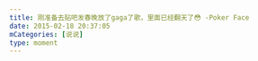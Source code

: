 ```yaml
---
title: 刚准备去贴吧发春晚放了gaga了歌，里面已经翻天了😳 -Poker Face
date: 2015-02-18 20:37:05
mCategories: [说说]
type: moment
---
```


